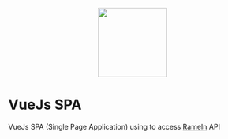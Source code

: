 <p align="center"><a href="https://vuejs.org" target="_blank"><img width="140"src="https://vuejs.org/images/logo.png"></a></p>

# VueJs SPA

VueJs SPA (Single Page Application) using to access <a href="https://ramein.id" target="_blank">RameIn</a> API

